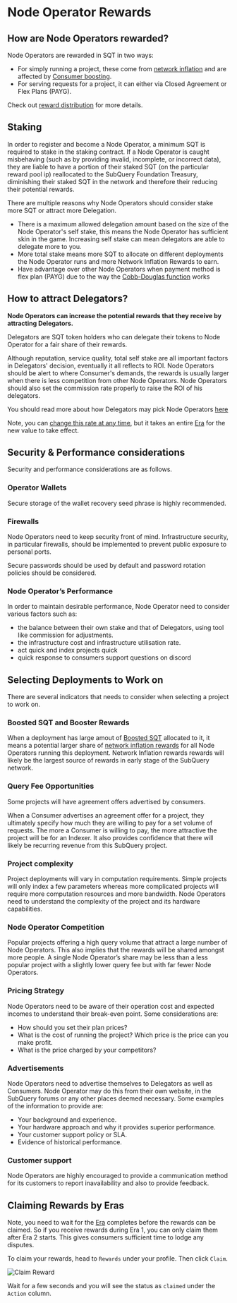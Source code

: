 # Node Operator Rewards

## How are Node Operators rewarded?

Node Operators are rewarded in SQT in two ways:

- For simply running a project, these come from [network inflation](../introduction/reward-distribution.md#network-inflation-rewards) and are affected by [Consumer boosting](../consumers/boosting.md).
- For serving requests for a project, it can either via Closed Agreement or Flex Plans (PAYG).

Check out [reward distribution](../introduction/reward-distribution.md) for more details.

## Staking

In order to register and become a Node Operator, a minimum SQT is required to stake in the staking contract. If a Node Operator is caught misbehaving (such as by providing invalid, incomplete, or incorrect data), they are liable to have a portion of their staked SQT (on the particular reward pool ip) reallocated to the SubQuery Foundation Treasury, diminishing their staked SQT in the network and therefore their reducing their potential rewards.

There are multiple reasons why Node Operators should consider stake more SQT or attract more Delegation.

- There is a maximum allowed delegation amount based on the size of the Node Operator's self stake, this means the Node Operator has sufficient skin in the game. Increasing self stake can mean delegators are able to delegate more to you.
- More total stake means more SQT to allocate on different deployments the Node Operator runs and more Network Inflation Rewards to earn.
- Have advantage over other Node Operators when payment method is flex plan (PAYG) due to the way the [Cobb-Douglas function](../introduction/reward-distribution.md#cobb-douglas-production-function) works

## How to attract Delegators?

**Node Operators can increase the potential rewards that they receive by attracting Delegators.**

Delegators are SQT token holders who can delegate their tokens to Node Operator for a fair share of their rewards.

Although reputation, service quality, total self stake are all important factors in Delegators' decision, eventually it all reflects to ROI. Node Operators should be alert to where Consumer's demands, the rewards is usually larger when there is less competition from other Node Operators. Node Operators should also set the commission rate properly to raise the ROI of his delegators.

You should read more about how Delegators may pick Node Operators [here](../delegators/rewards.md#how-to-select-what-indexers-to-delegate-to)

Note, you can [change this rate at any time](./indexers/become-an-indexer.md#6-configure-an-indexer-commission-rate-icr), but it takes an entire [Era](../introduction/era.md) for the new value to take effect.

## Security & Performance considerations

Security and performance considerations are as follows.

### Operator Wallets

Secure storage of the wallet recovery seed phrase is highly recommended.

### Firewalls

Node Operators need to keep security front of mind. Infrastructure security, in particular firewalls, should be implemented to prevent public exposure to personal ports.

Secure passwords should be used by default and password rotation policies should be considered.

### Node Operator’s Performance

In order to maintain desirable performance, Node Operator need to consider various factors such as:

- the balance between their own stake and that of Delegators, using tool like commission for adjustments.
- the infrastructure cost and infrastructure utilisation rate.
- act quick and index projects quick
- quick response to consumers support questions on discord

## Selecting Deployments to Work on

There are several indicators that needs to consider when selecting a project to work on.

### Boosted SQT and Booster Rewards

When a deployment has large amout of [Boosted SQT](../consumers/boosting.md) allocated to it, it means a potential larger share of [network inflation rewards](../introduction/reward-distribution.md#network-inflation-rewards) for all Node Operators running this deployment. Network Inflation rewards rewards will likely be the largest source of rewards in early stage of the SubQuery network.

### Query Fee Opportunities

Some projects will have agreement offers advertised by consumers.

When a Consumer advertises an agreement offer for a project, they ultimately specify how much they are willing to pay for a set volume of requests. The more a Consumer is willing to pay, the more attractive the project will be for an Indexer. It also provides confidence that there will likely be recurring revenue from this SubQuery project.

### Project complexity

Project deployments will vary in computation requirements. Simple projects will only index a few parameters whereas more complicated projects will require more computation resources and more bandwidth. Node Operators need to understand the complexity of the project and its hardware capabilities.

### Node Operator Competition

Popular projects offering a high query volume that attract a large number of Node Operators. This also implies that the rewards will be shared amongst more people. A single Node Operator’s share may be less than a less popular project with a slightly lower query fee but with far fewer Node Operators.

### Pricing Strategy

Node Operators need to be aware of their operation cost and expected incomes to understand their break-even point. Some considerations are:

- How should you set their plan prices?
- What is the cost of running the project? Which price is the price can you make profit.
- What is the price charged by your competitors?

### Advertisements

Node Operators need to advertise themselves to Delegators as well as Consumers. Node Operator may do this from their own website, in the SubQuery forums or any other places deemed necessary. Some examples of the information to provide are:

- Your background and experience.
- Your hardware approach and why it provides superior performance.
- Your customer support policy or SLA.
- Evidence of historical performance.

### Customer support

Node Operators are highly encouraged to provide a communication method for its customers to report inavailability and also to provide feedback.

## Claiming Rewards by Eras

Note, you need to wait for the [Era](../introduction/era.md) completes before the rewards can be claimed. So if you receive rewards during Era 1, you can only claim them after Era 2 starts. This gives consumers sufficient time to lodge any disputes.

To claim your rewards, head to `Rewards` under your profile. Then click `Claim`.

![Claim Reward](/assets/img/network/profile_rewards.png)

Wait for a few seconds and you will see the status as `claimed` under the `Action` column.
